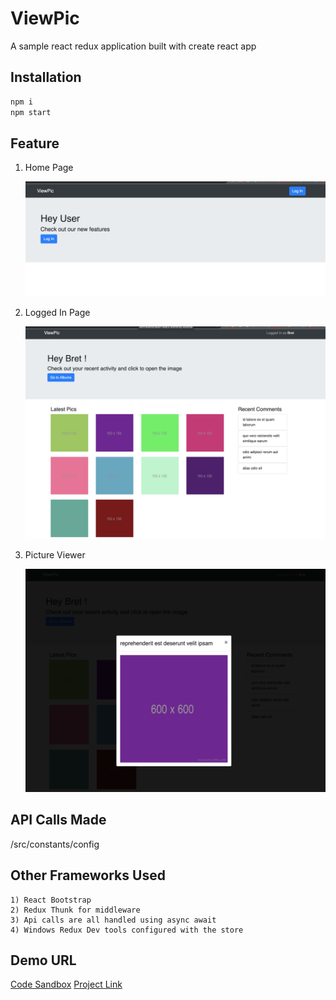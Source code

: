 # ViewPic

A sample react redux application built with create react app

## Installation

```bash
npm i
npm start
```

## Feature

1. Home Page

   ![Home Page](HomePage.png?raw=true "Title")

2) Logged In Page

   ![Logged In Page](LoggedIn.png?raw=true "Title")

3. Picture Viewer

   ![Picture Viewer](picViewer.png?raw=true "Title")

## API Calls Made

/src/constants/config

## Other Frameworks Used

```
1) React Bootstrap
2) Redux Thunk for middleware
3) Api calls are all handled using async await
4) Windows Redux Dev tools configured with the store
```

## Demo URL

[Code Sandbox](https://oj6kn.csb.app/)
[Project Link](https://codesandbox.io/s/react-redux-bootstrap-4534634-0ng12)
